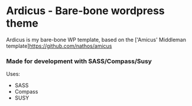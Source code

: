 # Ardicus - Bare-bone wordpress theme

Ardicus is my bare-bone WP template, based on the ['Amicus' Middleman template]https://github.com/nathos/amicus

### Made for development with SASS/Compass/Susy

Uses:

* SASS
* Compass
* SUSY
